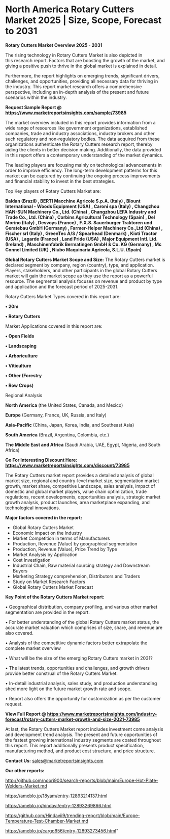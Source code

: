 # North America Rotary Cutters Market 2025 | Size, Scope, Forecast to 2031

<Strong> Rotary Cutters Market Overview 2025 - 2031</strong>

The rising technology in Rotary Cutters Market is also depicted in this research report. Factors that are boosting the growth of the market, and giving a positive push to thrive in the global market is explained in detail.

Furthermore, the report highlights on emerging trends, significant drivers, challenges, and opportunities, providing all necessary data for thriving in the industry. This report market research offers a comprehensive perspective, including an in-depth analysis of the present and future scenarios within the industry.

<strong>Request Sample Report @ <a href=https://www.marketreportsinsights.com/sample/73985>https://www.marketreportsinsights.com/sample/73985</a></strong>

The market overview included in this report provides information from a wide range of resources like government organizations, established companies, trade and industry associations, industry brokers and other such regulatory and non-regulatory bodies. The data acquired from these organizations authenticate the Rotary Cutters research report, thereby aiding the clients in better decision making. Additionally, the data provided in this report offers a contemporary understanding of the market dynamics.

The leading players are focusing mainly on technological advancements in order to improve efficiency. The long-term development patterns for this market can be captured by continuing the ongoing process improvements and financial stability to invest in the best strategies.

Top Key players of Rotary Cutters Market are:

<strong>Baldan (Brazil) , BERTI Macchine Agricole S.p.A. (Italy) , Blount International - Woods Equipment (USA) , Caroni spa (Italy) , Changzhou HAN-SUN Machinery Co., Ltd. (China) , Changzhou LEFA Industry and Trade Co., Ltd. (China) , Corbins Agricultural Technology (Spain) , Del Morino (Italy) , Desvoys (France) , F.X.S. Sauerburger Traktoren und Geratebau GmbH (Germany) , Farmer-Helper Machinery Co.,Ltd (China) , Fischer srl (Italy) , GreenTec A/S / Spearhead (Denmark) , Kioti Tractor (USA) , Lagarde (France) , Land Pride (USA) , Major Equipment Intl. Ltd. (Ireland) , Maschinenfabrik Bermatingen GmbH & Co. KG (Germany) , Mc Connel Limited (UK) , Niubo Maquinaria Agricola, S.L.U. (Spain) </strong>

<strong><b>Global Rotary Cutters Market Scope and Size:</b></strong>
The Rotary Cutters market is declared segment by company, region (country), type, and application. Players, stakeholders, and other participants in the global Rotary Cutters market will gain the market scope as they use the report as a powerful resource. The segmental analysis focuses on revenue and product by type and application and the forecast period of 2025-2031.

Rotary Cutters Market Types covered in this report are:

<strong>• 20m

• Rotary Cutters</strong>

Market Applications covered in this report are:

<strong>• Open Fields 

• Landscaping 

• Arboriculture 

• Viticulture 

• Other (Forestry

• Row Crops)</strong> 

Regional Analysis

<strong>North America</strong> (the United States, Canada, and Mexico)

<strong>Europe</strong> (Germany, France, UK, Russia, and Italy)

<strong>Asia-Pacific</strong> (China, Japan, Korea, India, and Southeast Asia)

<strong>South America</strong> (Brazil, Argentina, Colombia, etc.)

<strong>The Middle East and Africa</strong> (Saudi Arabia, UAE, Egypt, Nigeria, and South Africa)

<strong>Go For Interesting Discount Here: <a href=https://www.marketreportsinsights.com/discount/73985>https://www.marketreportsinsights.com/discount/73985</a></strong>

The Rotary Cutters market report provides a detailed analysis of global market size, regional and country-level market size, segmentation market growth, market share, competitive Landscape, sales analysis, impact of domestic and global market players, value chain optimization, trade regulations, recent developments, opportunities analysis, strategic market growth analysis, product launches, area marketplace expanding, and technological innovations.

<strong><b>Major factors covered in the report:</b></strong>
<ul>
  <li>Global Rotary Cutters Market </li>
  <li>Economic Impact on the Industry</li>
  <li>Market Competition in terms of Manufacturers</li>
  <li>Production, Revenue (Value) by geographical segmentation</li>
  <li>Production, Revenue (Value), Price Trend by Type</li>
  <li>Market Analysis by Application</li>
  <li>Cost Investigation</li>
  <li>Industrial Chain, Raw material sourcing strategy and Downstream Buyers</li>
  <li>Marketing Strategy comprehension, Distributors and Traders</li>
  <li>Study on Market Research Factors</li>
  <li>Global Rotary Cutters Market Forecast</li>
</ul>

<strong><b>Key Point of the Rotary Cutters Market report:</b></strong>

• Geographical distribution, company profiling, and various other market segmentation are provided in the report.

• For better understanding of the global Rotary Cutters market status, the accurate market valuation which comprises of size, share, and revenue are also covered.

• Analysis of the competitive dynamic factors better extrapolate the complete market overview

• What will be the size of the emerging Rotary Cutters market in 2031?

• The latest trends, opportunities and challenges, and growth drivers provide better construal of the Rotary Cutters Market.

• In-detail industrial analysis, sales study, and production understanding shed more light on the future market growth rate and scope.

• Report also offers the opportunity for customization as per the customer request.

<strong><b>View Full Report @ <a href=https://www.marketreportsinsights.com/industry-forecast/rotary-cutters-market-growth-and-size-2021-73985>https://www.marketreportsinsights.com/industry-forecast/rotary-cutters-market-growth-and-size-2021-73985</a></b></strong>


At last, the Rotary Cutters Market report includes investment come analysis and development trend analysis. The present and future opportunities of the fastest growing international industry segments are coated throughout this report. This report additionally presents product specification, manufacturing method, and product cost structure, and price structure.

<strong>Contact Us:</strong>
sales@marketreportsinsights.com

<strong>Our other reports:</strong>

<a href=http://github.com/noori900/search-reports/blob/main/Europe-Hot-Plate-Welders-Market.md>http://github.com/noori900/search-reports/blob/main/Europe-Hot-Plate-Welders-Market.md</a>

<a href=https://ameblo.jp/18yam/entry-12893214137.html>https://ameblo.jp/18yam/entry-12893214137.html</a>

<a href=https://ameblo.jp/hindavi/entry-12893269866.html>https://ameblo.jp/hindavi/entry-12893269866.html</a>

<a href=https://github.com/Hindavii9/trending-report/blob/main/Europe-Temperature-Test-Chamber-Market.md>https://github.com/Hindavii9/trending-report/blob/main/Europe-Temperature-Test-Chamber-Market.md</a>

<a href=https://ameblo.jp/cargo656/entry-12893273456.html>https://ameblo.jp/cargo656/entry-12893273456.html</a>"
